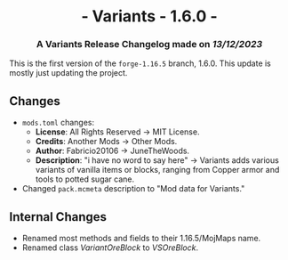 # <div style="text-align: center;">- Variants - 1.6.0 -</div>
### <div style="text-align: center;">A Variants Release Changelog made on *13/12/2023*</div>

This is the first version of the `forge-1.16.5` branch, 1.6.0. This update is mostly just updating the project.

## Changes
- `mods.toml` changes:
    - **License**: All Rights Reserved -> MIT License.
    - **Credits**: Another Mods -> Other Mods.
    - **Author**: Fabricio20106 -> JuneTheWoods.
    - **Description**: "i have no word to say here" -> Variants adds various variants of vanilla items or blocks, ranging from Copper armor and tools to potted sugar cane.
- Changed `pack.mcmeta` description to "Mod data for Variants."

## Internal Changes
- Renamed most methods and fields to their 1.16.5/MojMaps name.
- Renamed class *VariantOreBlock* to *VSOreBlock*.